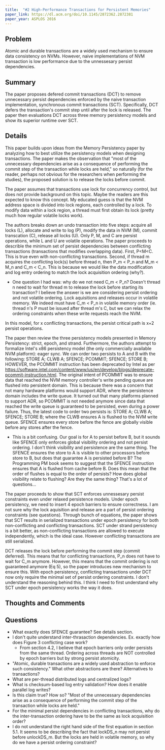 ```yaml
---
title:  "#2 High-Performance Transactions for Persistent Memories"
paper_link: https://dl.acm.org/doi/10.1145/2872362.2872381
paper_year: ASPLOS 2016
---
```


## Problem
Atomic and durable transactions are a widely used mechanism to ensure data consistency on NVMs. However, naive 
implementations of NVM transaction is low performance due to the unnessesary persist dependencies.

## Summary
The paper proposes defered commit transactions (DCT) to remove unnecessary persist dependencies enforced by the naive
transaction implementation, synchronous commit transactions (SCT). Specifically, DCT defers the transaction's commit step
until after the lock is released. The paper then evaluations DCT across three memory persistency models and show its 
superior runtime over SCT.

## Details
This paper builds upon ideas from the Memory Persistency paper by analyzing how to best utilize the persistency models
when designing transactions. The paper makes the observation that "most of the unnecessary dependencies arise as a consequence of
performing the commit step of the transaction while locks are held," so naturally (for the reader, perhaps not obvious for
the researchers when performing the studies), the proposed solution is to release the locks before commit. 

The paper assumes that transactions use lock for concurrency control, but does not provide background on this topic. Maybe 
the readers are this expected to know this concept. My educated guess is that the NVM address space is divided into lock regions,
each controlled by a lock. To modify data within a lock region, a thread must first obtain its lock (pretty much how regular volatile
locks work). 

The authors breaks down an undo transaction into five steps: acquire all locks (L), allocate and write to log (P), 
modify the data in NVM (M), commit transcation (C), release all locks (U). Only P, M, and C are persist operations,
while L and U are volatile operations. The paper proceeds to describle the minimum set of persist dependencies between
conflicting transactions (transactions that modifies overlapping data). First, P\<M\<C. This is true even with non-conflicting
transactions. Second, if thread m acquires the conflicting lock(s) before thread n, then P_m < P_n and M_m < M_n and C_m < C_n.
This is because we would like the data modification and log entry ordering to match the lock acquisition ordering (why?).
- One question I had was: why do we not need C_m < P_n? Doesn't thread n need to wait for thread m to release the lock before
starting its transaction? I believe the answer is we are considering persist ordering and not volatile ordering. Lock 
aquisitions and releases occur in volatile memory. We indeed must have C_m < P_n in volatile memory order (ie. thread n's P 
must be issued after thread m's C, but we can relax the ordering constraints when these write requests reach the NVM.

In this model, for x conflicting transactions, the persist critical path is x+2 persist operations.

The paper then review the three persistency models presented in Memory Persistency: strict, epoch, and strand. 
Furthermore, the authors attempt to formalize Intel's x86 persistency model (the only commercially available NVM platform): eager sync.
We can order two persists to A and B with the following: STORE A; CLWB A; SFENCE; PCOMMIT; SFENCE; STORE B;
HOWEVER, the PCOMMIT instruction has been deprecated by Intel as per https://software.intel.com/content/www/us/en/develop/blogs/deprecate-pcommit-instruction.html.
The original intent of PCOMMIT was to ensure data that reached the NVM memory controller's write pending queue are flushed into persistent domain.
This is because there was a concern that not many hardware platforms would support ADR, where the persistence domain includes the write queue.
It turned out that many platforms planned to support ADR, so PCOMMIT is not needed anymore since data that reached the write queue is guaranteed
to be persisted, even during a power failure. Thus, the latest code to order two persists is: STORE A; CLWB A; SFENCE; STORE B; where the CLWB ensures A 
is flushed to the NVM write queue. SFENCE ensures every store before the fence are globally visible before any stores after the fence. 
- This is a bit confusing. Our goal is for A to persist before B, but it sounds like SFENCE only enforces global visibility ordering and not persist ordering. I don't think visibility 
and persistence are the same thing. The SFENCE ensures the store to A is visible to other processors before store to B, but does that guarantee A is persisted
before B? The Programming PM book seems to suggest that the SFENCE instruction ensures that A is flushed from cache before B. Does this mean that the order of flushes
is equal to the order of persists? How does global visibility relate to flushing? Are they the same thing? That's a lot of questions...

The paper proceeds to show that SCT enforces unnessesary persist constraints even under relaxed persistence models. Under epoch persistency, we need to
insert 4 epoch barriers to ensure correctness. I am not sure why the lock aquisition and release are a part of persist ordering constraints (see questions).
Through bunch of equations, the paper shows that SCT results in serialized transactions under epoch persistency for both non-conflicting and conflicting transactions.
SCT under strand persistency is a bit better, as non-conflicting transactions are allowed to execute independently, which is the ideal case. However conflicting transactions
are still serialized.

DCT releases the lock before performing the commit step (commit deferred). This means that for conflicting transactions, P_n does not have to wait for C_m anymore.
However, this means that the commit ordering is not guaranteed anymore (Eq 5), so the paper introduces new mechanism to ensure this. With epoch persistency, 
conflicting transactions under DCT now only require the minimal set of persist ordering constraints. I don't understand the reasoning behind this. I think I need to first 
understand why SCT under epoch persistency works the way it does.


## Thoughts and Comments

## Questions
- What exactly does SFENCE guarantee? See details section.
- I don't quite understand inter-thrasaction dependencies. Ex. exactly how does Figure 3 conflicting case work?
    - From section 4.2, I believe that epoch barriers only order persists from the same thread. Ordering across 
    threads are NOT controlled by epoch barriers but by strong persist atomicity.
- "Atomic, durable transactions are a widely used abstraction to enforce such consistency." What other abstractions 
are there? Alternatives to transactions?
- What are per-thread distributed logs and centralized logs?
- What is checksum-based log entry validation? How does it enable parallel log writes?
- Is this claim true? How so? "Most of the unnecessary dependencies arise as a consequence of performing the commit 
step of the transaction while locks are held." 
- For the minimal persist dependencies in conflicting transactions, why do the inter-transaction ordering have to 
be the same as lock acquisition order?
- I do not understand the right hand side of the first equation in section 5.1. It seems to be describing the fact that
lockDS_n may not persist before unlockDS_m. But the locks are held in volatile memory, so why do we have a persist ordering constraint?
